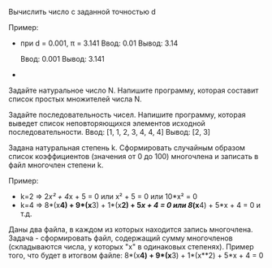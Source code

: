 Вычислить число c заданной точностью d

Пример:

- при d = 0.001, π = 3.141
Ввод: 0.01
    Вывод: 3.14

    Ввод: 0.001
    Вывод: 3.141
- 
Задайте натуральное число N. Напишите программу, которая составит список простых множителей числа N.

Задайте последовательность чисел. Напишите программу, которая выведет список неповторяющихся элементов исходной последовательности.
Ввод: [1, 1, 2, 3, 4, 4, 4]
Вывод: [2, 3]

Задана натуральная степень k. Сформировать случайным образом список коэффициентов (значения от 0 до 100) многочлена и записать в файл многочлен степени k.

Пример:

- k=2 => 2*x² + 4*x + 5 = 0 или x² + 5 = 0 или 10*x² = 0
- k=4 => 8*(x**4) + 9*(x**3) + 1*(x**2) + 5*x + 4 = 0 или 8*(x**4) + 5*x + 4 = 0 и т.д.

Даны два файла, в каждом из которых находится запись многочлена. Задача - сформировать файл,
содержащий сумму многочленов (складываются числа, у которых "х" в одинаковых степенях). Пример того, что будет в итогвом файле: 8*(x**4) + 9*(x**3) + 1*(x**2) + 5*x + 4 = 0

